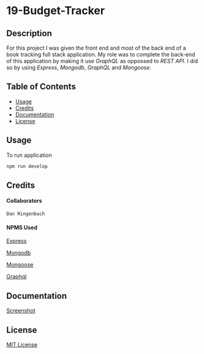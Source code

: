 # 19-Budget-Tracker

## Description
For this project I was given the front end and most of the back end of a book tracking full stack application.  My role was to complete the back-end of this application by making it use *GraphQL* as oppossed to *REST API*.  I did so by using *Express*, *Mongodb*, *GraphQL* and *Mongoose*. 

## Table of Contents

- [Usage](#usage)
- [Credits](#credits)
- [Documentation](#documentation)
- [License](#license)

## Usage
To run application 

```bash
npm run develop
```

## Credits
#### Collaborators
    Dan Ringenbach
#### NPMS Used

[Express](https://www.npmjs.com/package/express)

[Mongodb](https://www.npmjs.com/package/mongodb)

[Mongoose](https://www.npmjs.com/package/mongoose)

[Graphql](https://www.npmjs.com/package/graphql)

## Documentation

[Screenshot](client/public/screenshot)

## License

[MIT License](license.txt)